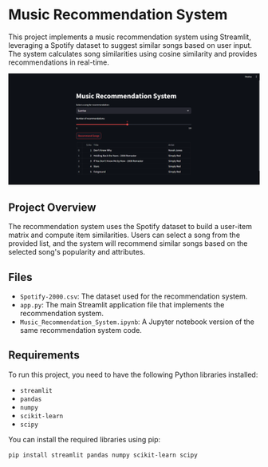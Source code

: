 # Music Recommendation System

This project implements a music recommendation system using Streamlit, leveraging a Spotify dataset to suggest similar songs based on user input. The system calculates song similarities using cosine similarity and provides recommendations in real-time.

![Music Recommendation System](Image.png)

## Project Overview

The recommendation system uses the Spotify dataset to build a user-item matrix and compute item similarities. Users can select a song from the provided list, and the system will recommend similar songs based on the selected song's popularity and attributes.

## Files

- `Spotify-2000.csv`: The dataset used for the recommendation system.
- `app.py`: The main Streamlit application file that implements the recommendation system.
- `Music_Recommendation_System.ipynb`: A Jupyter notebook version of the same recommendation system code.

## Requirements

To run this project, you need to have the following Python libraries installed:

- `streamlit`
- `pandas`
- `numpy`
- `scikit-learn`
- `scipy`

You can install the required libraries using pip:

```bash
pip install streamlit pandas numpy scikit-learn scipy
